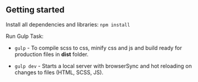 ## Getting started

Install all dependencies and libraries:
`npm install`

Run Gulp Task:

- `gulp` - To compile scss to css, minify css and js and build ready for production files in **dist** folder.

- `gulp dev` - Starts a local server with browserSync and hot reloading on changes to files (HTML, SCSS, JS).
